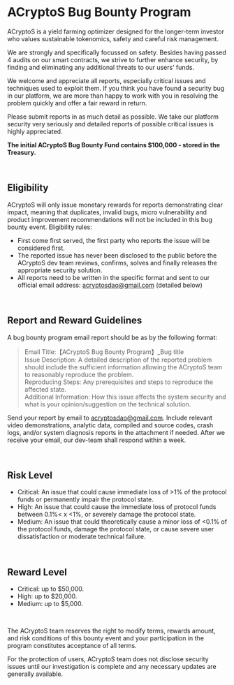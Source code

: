 # ACryptoS Bug Bounty Program


ACryptoS is a yield farming optimizer designed for the longer-term investor who values sustainable tokenomics, safety and careful risk management.

We are strongly and specifically focussed on safety. Besides having passed 4 audits on our smart contracts, we strive to further enhance security, by finding and eliminating any additional threats to our users’ funds.

We welcome and appreciate all reports, especially critical issues and techniques used to exploit them.
If you think you have found a security bug in our platform, we are more than happy to work with you in resolving the problem quickly and offer a fair reward in return.

Please submit reports in as much detail as possible. We take our platform security very seriously and detailed reports of possible critical issues is highly appreciated.

**The initial ACryptoS Bug Bounty Fund contains $100,000 - stored in the Treasury.**

<br>

## Eligibility

ACryptoS will only issue monetary rewards for reports demonstrating clear impact, meaning that duplicates, invalid bugs, micro vulnerability and product improvement recommendations will not be included in this bug bounty event. 
Eligibility rules:
* First come first served, the first party who reports the issue will be considered first.
* The reported issue has never been disclosed to the public before the ACryptoS dev team reviews, confirms, solves and finally releases the appropriate security solution.
* All reports need to be written in the specific format and sent to our official email address: acryptosdao@gmail.com (detailed below)

<br>

## Report and Reward Guidelines

A bug bounty program email report should be as by the following format:

> Email Title:【ACryptoS Bug Bounty Program】_Bug title     
> Issue Description: A detailed description of the reported problem should include the sufficient information allowing the ACryptoS team to reasonably reproduce the problem.     
> Reproducing Steps: Any prerequisites and steps to reproduce the affected state.     
> Additional Information: How this issue affects the system security and what is your opinion/suggestion on the technical solution.     


Send your report by email to acryptosdao@gmail.com.
Include relevant video demonstrations, analytic data, compiled and source codes, crash logs, and/or system diagnosis reports in the attachment if needed.
After we receive your email, our dev-team shall respond within a week. 

<br>

## Risk Level 

* Critical: An issue that could cause immediate loss of >1% of the protocol funds or permanently impair the protocol state.
* High: An issue that could cause the immediate loss of protocol funds between 0.1%< x <1%, or severely damage the protocol state.
* Medium: An issue that could theoretically cause a minor loss of <0.1% of the protocol funds, damage the protocol state, or cause severe user dissatisfaction or moderate technical failure.

<br>

## Reward Level
* Critical: up to $50,000.
* High: up to $20,000.
* Medium: up to $5,000.

<br>

The ACryptoS team reserves the right to modify terms, rewards amount, and risk conditions of this bounty event and your participation in the program constitutes acceptance of all terms. 

For the protection of users, ACryptoS team does not disclose security issues until our investigation is complete and any necessary updates are generally available.

